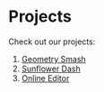 # Projects

Check out our projects:

1. [Geometry Smash](https://video-game-coding-club.github.io/geometry-smash/)
2. [Sunflower Dash](https://video-game-coding-club.github.io/sunflower-dash/)
3. [Online Editor](https://video-game-coding-club.github.io/online-editor/)
